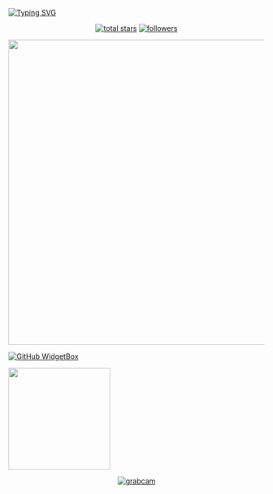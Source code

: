 [![Typing SVG](https://readme-typing-svg.herokuapp.com?font=Yellowtail&color=%23000000&size=30&center=true&vCenter=true&lines=MyhobbyProggrammers;I+live+in+Indonesia)](https://git.io/typing-svg)

<p align="center">
  <a href="https://github.com/kazuyagodsz?tab=repositories&sort=stargazers">
    <img alt="total stars" title="Total stars on GitHub" src="https://custom-icon-badges.herokuapp.com/badge/dynamic/json?logo=star&color=55960c&labelColor=488207&label=Stars&style=for-the-badge&query=%24.stars&url=https://api.github-star-counter.workers.dev/user/kazuyagodsz"/></a>
  <a href="https://github.com/kazuyagodsz?tab=followers">
    <img alt="followers" title="Follow me on Github" src="https://custom-icon-badges.herokuapp.com/github/followers/kazuyagodsz?color=236ad3&labelColor=1155ba&style=for-the-badge&logo=person-add&label=Follow&logoColor=white"/></a>
</p>

<img src="https://github-widgetbox.vercel.app/api/profile?username=kazuyagodsz&data=followers,repositories,stars,commits" width="600">

[![GitHub WidgetBox](https://github-widgetbox.vercel.app/api/skills?names=js,php,python,html,css,json,bash)](https://github.com/kazuyagodsz)

<img style="height: 200px" src="https://bad-apple-github-readme.vercel.app/api?show_bg=1&username=kazuyagodsz"></a>

<p align="center">
<a href="https://github.com/noob-hackers/grabcam"><img title="grabcam" src="https://github-readme-stats.vercel.app/api/pin/?username=noob-hackers&repo=grabcam&theme=white"></a>
</p>
